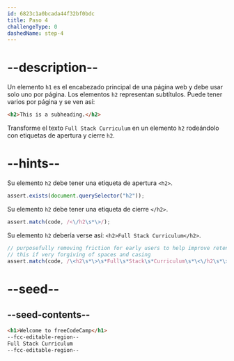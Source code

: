 ```yaml
---
id: 6823c1a0bcada44f32bf0bdc
title: Paso 4
challengeType: 0
dashedName: step-4
---
```


# --description--

Un elemento `h1` es el encabezado principal de una página web y debe usar solo uno por página. Los elementos `h2` representan subtítulos. Puede tener varios por página y se ven así:

```html
<h2>This is a subheading.</h2>
```

Transforme el texto `Full Stack Curriculum` en un elemento `h2` rodeándolo con etiquetas de apertura y cierre `h2`.

# --hints--

Su elemento `h2` debe tener una etiqueta de apertura `<h2>`.

```js
assert.exists(document.querySelector("h2"));
```

Su elemento `h2` debe tener una etiqueta de cierre `</h2>`.

```js
assert.match(code, /<\/h2\s*\>/);
```

Su elemento `h2` debería verse así: `<h2>Full Stack Curriculum</h2>`.

```js
// purposefully removing friction for early users to help improve retention in early lessons
// this if very forgiving of spaces and casing
assert.match(code, /\<h2\s*\>\s*Full\s*Stack\s*Curriculum\s*\<\/h2\s*\>/i);
```

# --seed--

## --seed-contents--

```html
<h1>Welcome to freeCodeCamp</h1>
--fcc-editable-region--
Full Stack Curriculum
--fcc-editable-region--
```
